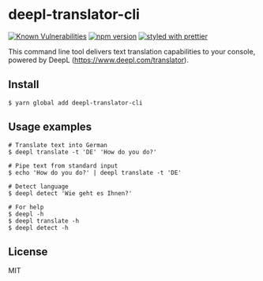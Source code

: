 # deepl-translator-cli

[![Known Vulnerabilities](https://snyk.io/test/github/vsetka/deepl-translator-cli/badge.svg)](https://snyk.io/test/github/vsetka/deepl-translator-cli)
[![npm version](https://badge.fury.io/js/deepl-translator-cli.svg)](https://badge.fury.io/js/deepl-translator-cli)
[![styled with prettier](https://img.shields.io/badge/styled_with-prettier-ff69b4.svg)](#badge)

This command line tool delivers text translation capabilities to your console, powered by DeepL (https://www.deepl.com/translator).

## Install

```
$ yarn global add deepl-translator-cli
```

## Usage examples

```shell
# Translate text into German
$ deepl translate -t 'DE' 'How do you do?'

# Pipe text from standard input
$ echo 'How do you do?' | deepl translate -t 'DE'

# Detect language
$ deepl detect 'Wie geht es Ihnen?'

# For help
$ deepl -h
$ deepl translate -h
$ deepl detect -h
```

## License

MIT
